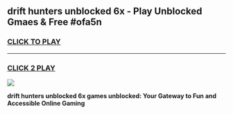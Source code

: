 
## drift hunters unblocked 6x - Play Unblocked Gmaes & Free #ofa5n
<h3>
<a href="https://news.freeplayer.one?title=drift_hunters_unblocked_6x&ref=03M">CLICK TO PLAY</a></h3>
<hr>

<h3>
<a href="https://news.freeplayer.one?title=drift_hunters_unblocked_6x&ref=03M">CLICK 2 PLAY</a>
  
</h3>

<a href="https://news.freeplayer.one?title=drift_hunters_unblocked_6x&ref=03M"><img src="https://clearcache.store/games.png"></a>


**drift hunters unblocked 6x games unblocked: Your Gateway to Fun and Accessible Online Gaming**
